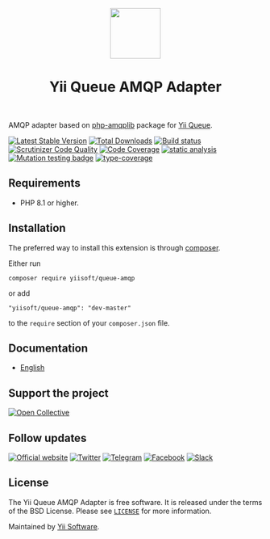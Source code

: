 <p align="center">
    <a href="https://github.com/yiisoft" target="_blank">
        <img src="https://github.com/yiisoft.png" height="100px">
    </a>
    <h1 align="center">Yii Queue AMQP Adapter</h1>
    <br>
</p>

AMQP adapter based on [php-amqplib](https://github.com/php-amqplib/php-amqplib) package for [Yii Queue](https://github.com/yiisoft/queue).

[![Latest Stable Version](https://poser.pugx.org/yiisoft/queue-amqp/v/stable.png)](https://packagist.org/packages/yiisoft/queue-amqp)
[![Total Downloads](https://poser.pugx.org/yiisoft/queue-amqp/downloads.png)](https://packagist.org/packages/yiisoft/queue-amqp)
[![Build status](https://github.com/yiisoft/queue-amqp/workflows/build/badge.svg)](https://github.com/yiisoft/queue-amqp/actions?query=workflow%3Abuild)
[![Scrutinizer Code Quality](https://scrutinizer-ci.com/g/yiisoft/queue-amqp/badges/quality-score.png?b=master)](https://scrutinizer-ci.com/g/yiisoft/queue-amqp/?branch=master)
[![Code Coverage](https://scrutinizer-ci.com/g/yiisoft/queue-amqp/badges/coverage.png?b=master)](https://scrutinizer-ci.com/g/yiisoft/queue-amqp/?branch=master)
[![static analysis](https://github.com/yiisoft/queue-amqp/workflows/static%20analysis/badge.svg)](https://github.com/yiisoft/queue-amqp/actions?query=workflow%3A%22static+analysis%22)
[![Mutation testing badge](https://img.shields.io/endpoint?style=flat&url=https%3A%2F%2Fbadge-api.stryker-mutator.io%2Fgithub.com%2Fyiisoft%2Fqueue-amqp%2Fmaster)](https://dashboard.stryker-mutator.io/reports/github.com/yiisoft/queue-amqp/master)
[![type-coverage](https://shepherd.dev/github/yiisoft/queue-amqp/coverage.svg)](https://shepherd.dev/github/yiisoft/queue-amqp)

## Requirements

- PHP 8.1 or higher.

## Installation

The preferred way to install this extension is through [composer](https://getcomposer.org/download/).

Either run

```shell
composer require yiisoft/queue-amqp
```

or add

```
"yiisoft/queue-amqp": "dev-master"
```

to the `require` section of your `composer.json` file.

## Documentation

- [English](docs/en/README.md)

## Support the project

[![Open Collective](https://img.shields.io/badge/Open%20Collective-sponsor-7eadf1?logo=open%20collective&logoColor=7eadf1&labelColor=555555)](https://opencollective.com/yiisoft)

## Follow updates

[![Official website](https://img.shields.io/badge/Powered_by-Yii_Framework-green.svg?style=flat)](https://www.yiiframework.com/)
[![Twitter](https://img.shields.io/badge/twitter-follow-1DA1F2?logo=twitter&logoColor=1DA1F2&labelColor=555555?style=flat)](https://twitter.com/yiiframework)
[![Telegram](https://img.shields.io/badge/telegram-join-1DA1F2?style=flat&logo=telegram)](https://t.me/yii3en)
[![Facebook](https://img.shields.io/badge/facebook-join-1DA1F2?style=flat&logo=facebook&logoColor=ffffff)](https://www.facebook.com/groups/yiitalk)
[![Slack](https://img.shields.io/badge/slack-join-1DA1F2?style=flat&logo=slack)](https://yiiframework.com/go/slack)

## License

The Yii Queue AMQP Adapter is free software. It is released under the terms of the BSD License.
Please see [`LICENSE`](./LICENSE.md) for more information.

Maintained by [Yii Software](https://www.yiiframework.com/).
